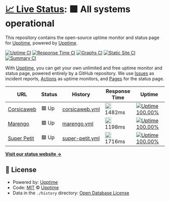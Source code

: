 # [📈 Live Status](https://upptime.github.io/upptime): <!--live status--> **🟩 All systems operational**

This repository contains the open-source uptime monitor and status page for [Upptime](https://upptime.js.org), powered by [Upptime](https://github.com/upptime/upptime).

[![Uptime CI](https://github.com/koj-co/upptime/workflows/Uptime%20CI/badge.svg)](https://github.com/koj-co/upptime/actions?query=workflow%3A%22Uptime+CI%22)
[![Response Time CI](https://github.com/koj-co/upptime/workflows/Response%20Time%20CI/badge.svg)](https://github.com/koj-co/upptime/actions?query=workflow%3A%22Response+Time+CI%22)
[![Graphs CI](https://github.com/koj-co/upptime/workflows/Graphs%20CI/badge.svg)](https://github.com/koj-co/upptime/actions?query=workflow%3A%22Graphs+CI%22)
[![Static Site CI](https://github.com/koj-co/upptime/workflows/Static%20Site%20CI/badge.svg)](https://github.com/koj-co/upptime/actions?query=workflow%3A%22Static+Site+CI%22)
[![Summary CI](https://github.com/koj-co/upptime/workflows/Summary%20CI/badge.svg)](https://github.com/koj-co/upptime/actions?query=workflow%3A%22Summary+CI%22)

With [Upptime](https://upptime.js.org), you can get your own unlimited and free uptime monitor and status page, powered entirely by a GitHub repository. We use [Issues](https://github.com/upptime/upptime/issues) as incident reports, [Actions](https://github.com/upptime/upptime/actions) as uptime monitors, and [Pages](https://upptime.github.io/upptime) for the status page.

<!--start: status pages-->
<!-- This summary is generated by Upptime (https://github.com/upptime/upptime) -->
<!-- Do not edit this manually, your changes will be overwritten -->

| URL                                       | Status | History                                                                                       | Response Time                                                                     | Uptime                                                                                                                                                                                                                  |
| ----------------------------------------- | ------ | --------------------------------------------------------------------------------------------- | --------------------------------------------------------------------------------- | ----------------------------------------------------------------------------------------------------------------------------------------------------------------------------------------------------------------------- |
| [Corsicaweb](https://www.corsicaweb.fr)   | 🟩 Up  | [corsicaweb.yml](https://github.com/dieualban/uptime/commits/master/history/corsicaweb.yml)   | <img alt="Response time graph" src="./graphs/corsicaweb.png" height="20"> 1482ms  | [![Uptime 100.00%](https://img.shields.io/endpoint?url=https%3A%2F%2Fraw.githubusercontent.com%2Fdieualban%2Fuptime%2Fmaster%2Fapi%2Fcorsicaweb%2Fuptime.json)](https://upptime.github.io/upptime/history/corsicaweb)   |
| [Marengo](https://www.domaine-marengo.fr) | 🟩 Up  | [marengo.yml](https://github.com/dieualban/uptime/commits/master/history/marengo.yml)         | <img alt="Response time graph" src="./graphs/marengo.png" height="20"> 1198ms     | [![Uptime 100.00%](https://img.shields.io/endpoint?url=https%3A%2F%2Fraw.githubusercontent.com%2Fdieualban%2Fuptime%2Fmaster%2Fapi%2Fmarengo%2Fuptime.json)](https://upptime.github.io/upptime/history/marengo)         |
| [Super Petit](https://www.superpetit.com) | 🟩 Up  | [super-petit.yml](https://github.com/dieualban/uptime/commits/master/history/super-petit.yml) | <img alt="Response time graph" src="./graphs/super-petit.png" height="20"> 1716ms | [![Uptime 100.00%](https://img.shields.io/endpoint?url=https%3A%2F%2Fraw.githubusercontent.com%2Fdieualban%2Fuptime%2Fmaster%2Fapi%2Fsuper-petit%2Fuptime.json)](https://upptime.github.io/upptime/history/super-petit) |

<!--end: status pages-->

[**Visit our status website →**](https://upptime.github.io/upptime)

## 📄 License

- Powered by: [Upptime](https://github.com/upptime/upptime)
- Code: [MIT](./LICENSE) © [Upptime](https://upptime.js.org)
- Data in the `./history` directory: [Open Database License](https://opendatacommons.org/licenses/odbl/1-0/)
